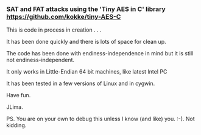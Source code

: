 ### SAT and FAT attacks using the 'Tiny AES in C' library https://github.com/kokke/tiny-AES-C


This is code in process in creation . . .

It has been done quickly and there is lots of space for clean up.

The code has been done with endiness-independence in mind but it is still not endiness-independent. 

It only works in Little-Endian 64 bit machines, like latest Intel PC

It has been tested in a few versions of Linux and in cygwin.

Have fun.

JLima.

PS. You are on your own to debug this unless I know (and like) you. :-). Not kidding.

